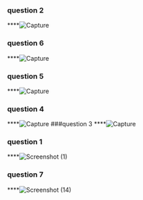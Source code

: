 ### question 2
****![Capture](https://github.com/tanishakataria/PfFall23/assets/142868660/a017bb79-59a0-45c9-8e4f-37400584f23d)

### question 6
****![Capture](https://github.com/tanishakataria/PfFall23/assets/142868660/87247631-5826-4050-9a27-6aaa62591492)
### question 5
 ****![Capture](https://github.com/tanishakataria/PfFall23/assets/142868660/7a45d629-65f9-4747-93ac-59750c6ed7f0)
### question 4
****![Capture](https://github.com/tanishakataria/PfFall23/assets/142868660/12314334-78c9-411a-b07b-420ef91c559b)
###question 3
****![Capture](https://github.com/tanishakataria/PfFall23/assets/142868660/a84d1d30-bffb-4a00-9c00-63b11df4dc8e)
### question 1
****![Screenshot (1)](https://github.com/tanishakataria/PfFall23/assets/142868660/e60abbff-9d15-4982-86c7-38f5b8293511)
### question 7
****![Screenshot (14)](https://github.com/tanishakataria/PfFall23/assets/142868660/03187035-17fc-4bcd-bc99-2f74201a7dc3)
